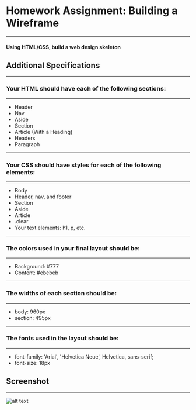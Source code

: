 # Homework Assignment:  Building a Wireframe
----------------------------------------------------------

 #### Using HTML/CSS, build a web design skeleton

## Additional Specifications
----------------------------------------------------------
### Your HTML should have each of the following sections: 
----------------------------------------------------------
* Header
* Nav
* Aside
* Section
* Article (With a Heading)
* Headers
* Paragraph
-------------------------------------------------------------------
### Your CSS should have styles for each of the following elements:
-------------------------------------------------------------------
* Body
* Header, nav, and footer
* Section
* Aside
* Article
* .clear
* Your text elements: h1, p, etc.
---------------------------------------------------------------------
### The colors used in your final layout should be:
--------------------------------------------------------------------
* Background: #777
* Content: #ebebeb
----------------------------------------------------------------------
### The widths of each section should be:
--------------------------------------------------------------------
* body: 960px
* section: 495px
-----------------------------------------------------------------------
### The fonts used in the layout should be: 
---------------------------------------------------------------------
* font-family: 'Arial', 'Helvetica Neue', Helvetica, sans-serif;
* font-size: 18px

## Screenshot
-------------------------------------------------------------------------

![alt text](https://github.com/adam-https://github.com/tkappha/HW-Wireframe/blob/master/Screenshot.jpgp/markdown-here/raw/master/src/common/images/icon48.png "Wirefram Screnshot")

